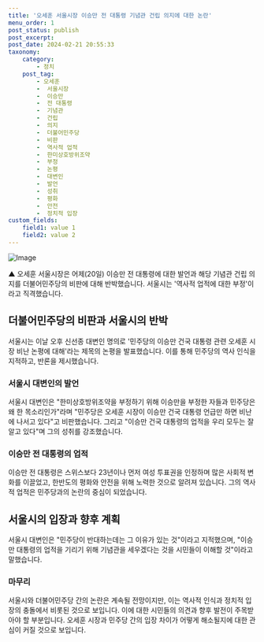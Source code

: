 ```yaml
---
title: '오세훈 서울시장 이승만 전 대통령 기념관 건립 의지에 대한 논란'
menu_order: 1
post_status: publish
post_excerpt: 
post_date: 2024-02-21 20:55:33
taxonomy:
    category:
        - 정치
    post_tag:
        - 오세훈
        -  서울시장
        -  이승만
        -  전 대통령
        -  기념관
        -  건립
        -  의지
        -  더불어민주당
        -  비판
        -  역사적 업적
        -  한미상호방위조약
        -  부정
        -  논평
        -  대변인
        -  발언
        -  성취
        -  평화
        -  안전
        -  정치적 입장
custom_fields:
    field1: value 1
    field2: value 2
---
```


![Image](https://imgnews.pstatic.net/image/055/2024/02/21/0001132622_001_20240221102301135.jpg?type=w647)

▲ 오세훈 서울시장은 어제(20일) 이승만 전 대통령에 대한 발언과 해당 기념관 건립 의지를 더불어민주당의 비판에 대해 반박했습니다. 서울시는 '역사적 업적에 대한 부정'이라고 직격했습니다.
## 더불어민주당의 비판과 서울시의 반박
서울시는 이날 오후 신선종 대변인 명의로 '민주당의 이승만 건국 대통령 관련 오세훈 시장 비난 논평에 대해'라는 제목의 논평을 발표했습니다. 이를 통해 민주당의 역사 인식을 지적하고, 반론을 제시했습니다. 
### 서울시 대변인의 발언
서울시 대변인은 "한미상호방위조약을 부정하기 위해 이승만을 부정한 자들과 민주당은 왜 한 목소리인가"라며 "민주당은 오세훈 시장이 이승만 건국 대통령 언급만 하면 비난에 나서고 있다"고 비판했습니다. 그리고 "이승만 건국 대통령의 업적을 우리 모두는 잘 알고 있다"며 그의 성취를 강조했습니다.
### 이승만 전 대통령의 업적
이승만 전 대통령은 스위스보다 23년이나 먼저 여성 투표권을 인정하며 많은 사회적 변화를 이끌었고, 한반도의 평화와 안전을 위해 노력한 것으로 알려져 있습니다. 그의 역사적 업적은 민주당과의 논란의 중심이 되었습니다.
## 서울시의 입장과 향후 계획
서울시 대변인은 "민주당이 반대하는데는 그 이유가 있는 것"이라고 지적했으며, "이승만 대통령의 업적을 기리기 위해 기념관을 세우겠다는 것을 시민들이 이해할 것"이라고 말했습니다.
### 마무리
서울시와 더불어민주당 간의 논란은 계속될 전망이지만, 이는 역사적 인식과 정치적 입장의 충돌에서 비롯된 것으로 보입니다. 이에 대한 시민들의 의견과 향후 발전이 주목받아야 할 부분입니다. 오세훈 시장과 민주당 간의 입장 차이가 어떻게 해소될지에 대한 관심이 커질 것으로 보입니다.
